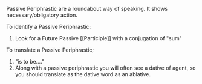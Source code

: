 
Passive Periphrastic are a roundabout way of speaking.
It shows necessary/obligatory action.

To identify a Passive Periphrastic:

1. Look for a Future Passive [[Participle]] with a conjugation of "sum"

To translate a Passive Periphrastic;

1. "is to be...."
2. Along with a passive periphrastic you will often see a dative of agent, so you should translate as the dative word as an ablative.
